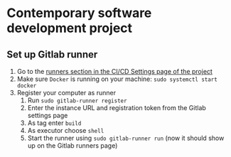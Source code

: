 # Contemporary software development project

## Set up Gitlab runner

1. Go to the [runners section in the CI/CD Settings page of the project](https://gitlab.inf.unibz.it/LinusAlbert.Scheibe/contemporary-software-development-project/-/settings/ci_cd#js-runners-settings)
2. Make sure `Docker` is running on your machine: `sudo systemctl start docker`
3. Register your computer as runner
   1. Run `sudo gitlab-runner register`
   2. Enter the instance URL and registration token from the Gitlab settings page
   3. As tag enter `build`
   4. As executor choose `shell`
   5. Start the runner using `sudo gitlab-runner run` (now it should show up on the Gitlab runners page)

